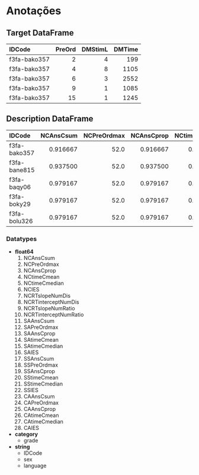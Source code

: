 # Anotações

## Target DataFrame

| IDCode       | PreOrd | DMStimL | DMTime |
| :----------- | -----: | ------: | -----: |
| f3fa-bako357 |      2 |       4 |    199 |
| f3fa-bako357 |      4 |       8 |   1105 |
| f3fa-bako357 |      6 |       3 |   2552 |
| f3fa-bako357 |      9 |       1 |   1085 |
| f3fa-bako357 |     15 |       1 |   1245 |

## Description DataFrame

| IDCode       | NCAnsCsum | NCPreOrdmax | NCAnsCprop | NCtimeCmean | NCtimeCmedian |    NCIES | NCRTslopeNumDis | NCRTinterceptNumDis | NCRTslopeNumRatio | ... |    SSIES | CAAnsCsum | CAPreOrdmax | CAAnsCprop | CAtimeCmean | CAtimeCmedian |    CAIES | sex | grade | language |
| :----------- | --------: | ----------: | ---------: | ----------: | ------------: | -------: | --------------: | ------------------: | ----------------: | --: | -------: | --------: | ----------: | ---------: | ----------: | ------------: | -------: | --: | ----: | -------: |
| f3fa-bako357 |  0.916667 |        52.0 |   0.916667 |    0.124587 |      0.170089 | 0.028049 |        0.394925 |            0.351265 |          0.426656 | ... | 0.164063 |  0.125000 |    0.103093 |   0.712610 |    0.007415 |      0.131664 | 0.072136 |   f |     3 |        f |
| f3fa-bane815 |  0.937500 |        52.0 |   0.937500 |    0.167398 |      0.257034 | 0.043245 |        0.399024 |            0.379670 |          0.432475 | ... | 0.169072 |  0.142857 |    0.113402 |   0.736559 |    0.008396 |      0.148368 | 0.083764 |   f |     3 |        f |
| f3fa-baqy06  |  0.979167 |        52.0 |   0.979167 |    0.095500 |      0.168568 | 0.025484 |        0.390103 |            0.333689 |          0.425932 | ... | 0.162923 |  0.392857 |    0.268041 |   0.843887 |    0.007508 |      0.134676 | 0.072919 |   f |     3 |        f |
| f3fa-boky29  |  0.979167 |        52.0 |   0.979167 |    0.133777 |      0.214449 | 0.033593 |        0.382825 |            0.369720 |          0.413448 | ... | 0.166809 |  0.321429 |    0.237113 |   0.780466 |    0.007677 |      0.139506 | 0.076798 |   f |     3 |        f |
| f3fa-bolu326 |  0.979167 |        52.0 |   0.979167 |    0.139183 |      0.221039 | 0.034758 |        0.384475 |            0.372100 |          0.414247 | ... | 0.167288 |  0.232143 |    0.175258 |   0.765830 |    0.007797 |      0.137927 | 0.075934 |   f |     3 |        f |

### Datatypes

- **float64**
  1. NCAnsCsum
  2. NCPreOrdmax
  3. NCAnsCprop
  4. NCtimeCmean
  5. NCtimeCmedian
  6. NCIES
  7. NCRTslopeNumDis
  8. NCRTinterceptNumDis
  9. NCRTslopeNumRatio
  10. NCRTinterceptNumRatio
  11. SAAnsCsum
  12. SAPreOrdmax
  13. SAAnsCprop
  14. SAtimeCmean
  15. SAtimeCmedian
  16. SAIES
  17. SSAnsCsum
  18. SSPreOrdmax
  19. SSAnsCprop
  20. SStimeCmean
  21. SStimeCmedian
  22. SSIES
  23. CAAnsCsum
  24. CAPreOrdmax
  25. CAAnsCprop
  26. CAtimeCmean
  27. CAtimeCmedian
  28. CAIES
- **category**
  - grade
- **string**
  - IDCode
  - sex
  - language
